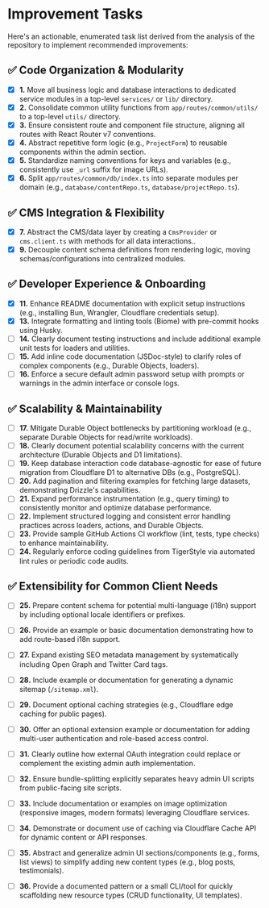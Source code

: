# Improvement Tasks

Here's an actionable, enumerated task list derived from the analysis of the repository to implement recommended improvements:

## ✅ **Code Organization & Modularity**
- [x] **1.** Move all business logic and database interactions to dedicated service modules in a top-level `services/` or `lib/` directory.
- [x] **2.** Consolidate common utility functions from `app/routes/common/utils/` to a top-level `utils/` directory.
- [x] **3.** Ensure consistent route and component file structure, aligning all routes with React Router v7 conventions.
- [x] **4.** Abstract repetitive form logic (e.g., `ProjectForm`) to reusable components within the admin section.
- [x] **5.** Standardize naming conventions for keys and variables (e.g., consistently use `_url` suffix for image URLs).
- [x] **6.** Split `app/routes/common/db/index.ts` into separate modules per domain (e.g., `database/contentRepo.ts`, `database/projectRepo.ts`).

## ✅ **CMS Integration & Flexibility**
- [x] **7.** Abstract the CMS/data layer by creating a `CmsProvider` or `cms.client.ts` with methods for all data interactions..
- [x] **9.** Decouple content schema definitions from rendering logic, moving schemas/configurations into centralized modules.

## ✅ **Developer Experience & Onboarding**
- [x] **11.** Enhance README documentation with explicit setup instructions (e.g., installing Bun, Wrangler, Cloudflare credentials setup).
 - [x] **13.** Integrate formatting and linting tools (Biome) with pre-commit hooks using Husky.
- [ ] **14.** Clearly document testing instructions and include additional example unit tests for loaders and utilities.
- [ ] **15.** Add inline code documentation (JSDoc-style) to clarify roles of complex components (e.g., Durable Objects, loaders).
- [ ] **16.** Enforce a secure default admin password setup with prompts or warnings in the admin interface or console logs.

## ✅ **Scalability & Maintainability**
- [ ] **17.** Mitigate Durable Object bottlenecks by partitioning workload (e.g., separate Durable Objects for read/write workloads).
- [ ] **18.** Clearly document potential scalability concerns with the current architecture (Durable Objects and D1 limitations).
- [ ] **19.** Keep database interaction code database-agnostic for ease of future migration from Cloudflare D1 to alternative DBs (e.g., PostgreSQL).
- [ ] **20.** Add pagination and filtering examples for fetching large datasets, demonstrating Drizzle's capabilities.
- [ ] **21.** Expand performance instrumentation (e.g., query timing) to consistently monitor and optimize database performance.
- [ ] **22.** Implement structured logging and consistent error handling practices across loaders, actions, and Durable Objects.
- [ ] **23.** Provide sample GitHub Actions CI workflow (lint, tests, type checks) to enhance maintainability.
- [ ] **24.** Regularly enforce coding guidelines from TigerStyle via automated lint rules or periodic code audits.

## ✅ **Extensibility for Common Client Needs**
- [ ] **25.** Prepare content schema for potential multi-language (i18n) support by including optional locale identifiers or prefixes.
- [ ] **26.** Provide an example or basic documentation demonstrating how to add route-based i18n support.
- [ ] **27.** Expand existing SEO metadata management by systematically including Open Graph and Twitter Card tags.
- [ ] **28.** Include example or documentation for generating a dynamic sitemap (`/sitemap.xml`).
- [ ] **29.** Document optional caching strategies (e.g., Cloudflare edge caching for public pages).
- [ ] **30.** Offer an optional extension example or documentation for adding multi-user authentication and role-based access control.
- [ ] **31.** Clearly outline how external OAuth integration could replace or complement the existing admin auth implementation.
- [ ] **32.** Ensure bundle-splitting explicitly separates heavy admin UI scripts from public-facing site scripts.
- [ ] **33.** Include documentation or examples on image optimization (responsive images, modern formats) leveraging Cloudflare services.
- [ ] **34.** Demonstrate or document use of caching via Cloudflare Cache API for dynamic content or API responses.
- [ ] **35.** Abstract and generalize admin UI sections/components (e.g., forms, list views) to simplify adding new content types (e.g., blog posts, testimonials).
- [ ] **36.** Provide a documented pattern or a small CLI/tool for quickly scaffolding new resource types (CRUD functionality, UI templates).

